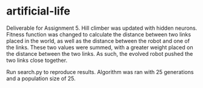 # artificial-life

Deliverable for Assignment 5. Hill climber was updated with hidden neurons. Fitness function was changed to calculate the distance between two links placed in the world, as well as the distance between the robot and one of the links. These two values were summed, with a greater weight placed on the distance between the two links. As such, the evolved robot pushed the two links close together.

Run search.py to reproduce results. Algorithm was ran with 25 generations and a population size of 25.
